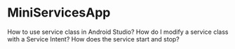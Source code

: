 # MiniServicesApp

How to use service class in Android Studio?
How do I modify a service class with a Service Intent?
How does the service start and stop?
